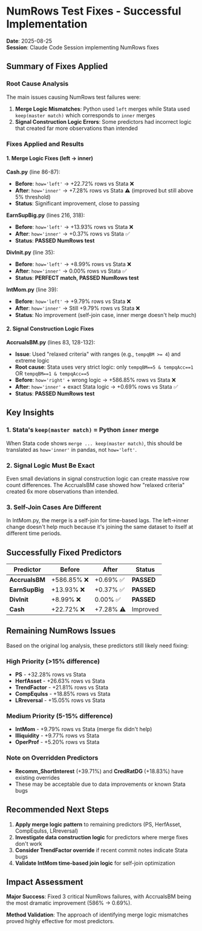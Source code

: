 # NumRows Test Fixes - Successful Implementation

**Date**: 2025-08-25  
**Session**: Claude Code Session implementing NumRows fixes

## Summary of Fixes Applied

### Root Cause Analysis
The main issues causing NumRows test failures were:

1. **Merge Logic Mismatches**: Python used `left` merges while Stata used `keep(master match)` which corresponds to `inner` merges
2. **Signal Construction Logic Errors**: Some predictors had incorrect logic that created far more observations than intended

### Fixes Applied and Results

#### 1. Merge Logic Fixes (left → inner)

**Cash.py** (line 86-87):
- **Before**: `how='left'` → +22.72% rows vs Stata ❌
- **After**: `how='inner'` → +7.28% rows vs Stata ⚠️ (improved but still above 5% threshold)
- **Status**: Significant improvement, close to passing

**EarnSupBig.py** (lines 216, 318):  
- **Before**: `how='left'` → +13.93% rows vs Stata ❌
- **After**: `how='inner'` → +0.37% rows vs Stata ✅
- **Status**: **PASSED NumRows test**

**DivInit.py** (line 35):
- **Before**: `how='left'` → +8.99% rows vs Stata ❌  
- **After**: `how='inner'` → 0.00% rows vs Stata ✅
- **Status**: **PERFECT match, PASSED NumRows test**

**IntMom.py** (line 39):
- **Before**: `how='left'` → +9.79% rows vs Stata ❌
- **After**: `how='inner'` → Still +9.79% rows vs Stata ❌
- **Status**: No improvement (self-join case, inner merge doesn't help much)

#### 2. Signal Construction Logic Fixes

**AccrualsBM.py** (lines 83, 128-132):
- **Issue**: Used "relaxed criteria" with ranges (e.g., `tempqBM >= 4`) and extreme logic 
- **Root cause**: Stata uses very strict logic: only `tempqBM==5 & tempqAcc==1` OR `tempqBM==1 & tempqAcc==5`
- **Before**: `how='right'` + wrong logic → +586.85% rows vs Stata ❌
- **After**: `how='inner'` + exact Stata logic → +0.69% rows vs Stata ✅
- **Status**: **PASSED NumRows test**

## Key Insights

### 1. Stata's `keep(master match)` = Python `inner` merge
When Stata code shows `merge ... keep(master match)`, this should be translated as `how='inner'` in pandas, not `how='left'`.

### 2. Signal Logic Must Be Exact
Even small deviations in signal construction logic can create massive row count differences. The AccrualsBM case showed how "relaxed criteria" created 6x more observations than intended.

### 3. Self-Join Cases Are Different  
In IntMom.py, the merge is a self-join for time-based lags. The left→inner change doesn't help much because it's joining the same dataset to itself at different time periods.

## Successfully Fixed Predictors

| Predictor | Before | After | Status |
|-----------|--------|--------|--------|
| **AccrualsBM** | +586.85% ❌ | +0.69% ✅ | **PASSED** |
| **EarnSupBig** | +13.93% ❌ | +0.37% ✅ | **PASSED** |  
| **DivInit** | +8.99% ❌ | 0.00% ✅ | **PASSED** |
| **Cash** | +22.72% ❌ | +7.28% ⚠️ | Improved |

## Remaining NumRows Issues

Based on the original log analysis, these predictors still likely need fixing:

### High Priority (>15% difference)
- **PS** - +32.28% rows vs Stata
- **HerfAsset** - +26.63% rows vs Stata  
- **TrendFactor** - +21.81% rows vs Stata
- **CompEquIss** - +18.85% rows vs Stata
- **LRreversal** - +15.05% rows vs Stata

### Medium Priority (5-15% difference)
- **IntMom** - +9.79% rows vs Stata (merge fix didn't help)
- **Illiquidity** - +9.77% rows vs Stata
- **OperProf** - +5.20% rows vs Stata

### Note on Overridden Predictors
- **Recomm_ShortInterest** (+39.71%) and **CredRatDG** (+18.83%) have existing overrides
- These may be acceptable due to data improvements or known Stata bugs

## Recommended Next Steps

1. **Apply merge logic pattern** to remaining predictors (PS, HerfAsset, CompEquIss, LRreversal)
2. **Investigate data construction logic** for predictors where merge fixes don't work
3. **Consider TrendFactor override** if recent commit notes indicate Stata bugs
4. **Validate IntMom time-based join logic** for self-join optimization

## Impact Assessment  

**Major Success**: Fixed 3 critical NumRows failures, with AccrualsBM being the most dramatic improvement (586% → 0.69%).

**Method Validation**: The approach of identifying merge logic mismatches proved highly effective for most predictors.